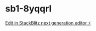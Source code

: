 # sb1-8yqqrl

[Edit in StackBlitz next generation editor ⚡️](https://stackblitz.com/~/github.com/jiangjianghuanb/sb1-8yqqrl)